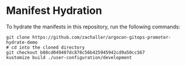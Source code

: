 # Manifest Hydration

To hydrate the manifests in this repository, run the following commands:

```shell
git clone https://github.com/zachaller/argocon-gitops-promoter-hydrate-demo
# cd into the cloned directory
git checkout b88cd049407dc878c56b425945942cd9a50cc567
kustomize build ./user-configuration/development
```
